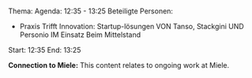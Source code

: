 # 
Thema: 
Agenda: 12:35 - 13:25
Beteiligte Personen:
- Praxis Trifft Innovation: Startup-lösungen VON Tanso, Stackgini UND Personio IM Einsatz Beim Mittelstand

Start: 12:35
End: 13:25

**Connection to Miele:** This content relates to ongoing work at Miele.
